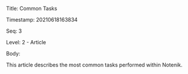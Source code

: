 Title:  Common Tasks

Timestamp: 20210618163834

Seq:    3

Level:  2 - Article

Body: 

This article describes the most common tasks performed within Notenik. 
